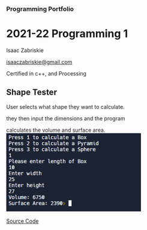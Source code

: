 ### Programming Portfolio
# 2021-22 Programming 1

 Isaac Zabriskie
 
 isaaczabriskie@gmail.com
 
  Certified in c++, and Processing

## Shape Tester

User selects what shape they want to calculate.

they then input the dimensions and the program

calculates the volume and surface area.
![alt text](https://github.com/IsaacZab/programmingPortfolio/blob/main/Images/shapeTester.PNG)
 
[Source Code](https://github.com/IsaacZab/programmingPortfolio/tree/main/SRC/shapeTester)
